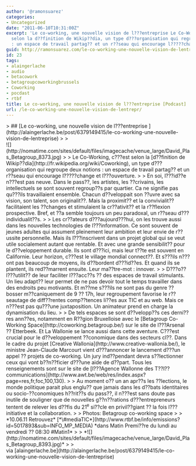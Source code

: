 ```yaml
---
author: '@ramonsuarez'
categories:
- Uncategorized
date: "2011-06-10T10:31:00Z"
excerpt: 'Le co-working, une nouvelle vision de l???entreprise Le Co-Working, c???est
  selon la d??finition de Wikip??dia, un type d???organisation qui regroupe deux notions
  : un espace de travail partag?? et un r??seau qui encourage l?????change et l???ouve...'
guid: http://ramonsuarez.com/le-co-working-une-nouvelle-vision-de-lentrepr
id: 23
tags:
- alaingerlache
- audio
- betacowork
- betagroupcoworkingbrussels
- Coworking
- pocdast
- rtbf
title: Le co-working, une nouvelle vision de l???entreprise [Podcast]
url: /le-co-working-une-nouvelle-vision-de-lentrepr/
---
```


<div class="posterous_bookmarklet_entry">> ## [Le co-working, une nouvelle vision de l???entreprise ](http://alaingerlache.be/post/6379149415/le-co-working-une-nouvelle-vision-de-lentreprise)
> 
> <div class="textpostbody">![](http://nomatime.com/sites/default/files/imagecache/venue_large/David_Plas_Betagroup_8373.jpg)
> 
> Le Co-Working, c???est selon la [d??finition de Wikip??dia](http://fr.wikipedia.org/wiki/Coworking), un type d???organisation qui regroupe deux notions : un espace de travail partag?? et un r??seau qui encourage l?????change et l???ouverture.
> 
> En soi, l???id??e n???est pas neuve. Dans le pass??, les artistes, les ??crivains, les intellectuels se sont souvent regroup??s par quartier. Ca ne signifie pas qu???ils travaillaient ensemble. Chacun d??veloppait son ??uvre avec sa vision, son talent, son originalit??. Mais la proximit?? et la convivialit?? facilitaient les ??changes et stimulaient la cr??ativit?? et la r??flexion prospective. Bref, et ??a semble toujours un peu paradoxal, un r??seau d???individualit??s.
> 
> Les cr??ateurs d???aujourd???hui, on les trouve aussi dans les nouvelles technologies de l???information. Ce sont souvent de jeunes adultes qui assument pleinement leur ambition et leur envie de r??ussite personnelle. Mais ils l???inscrivent dans un projet global qui se veut utile socialement autant que rentable. Et avec une grande sensibilit?? pour le d??veloppement durable. Ils sont d???ici, mais leur t??te est souvent en Californie. Leur horizon, c???est le village mondial connect??. Et s???ils n???ont pas beaucoup de moyens, ils d??bordent d???id??es. Et quand ils se plantent, ils red??marrent ensuite. Leur ma??tre-mot : innover.
> 
> D???o?? l???utilit?? de leur faciliter l???acc??s ?? des espaces de travail stimulants. Un lieu adapt?? leur permet de ne pas devoir tout le temps travailler dans des endroits peu motivants. Et m??me s???ils ne sont pas du genre ?? bosser m??caniquement de 9 ?? 17h, leur regroupement favorise le r??seautage de diff??rentes comp??tences li??es aux TIC et au web. Mais ce n???est pas qu???une juxtaposition. Un animateur prend en charge la dynamisation du lieu.
> 
> De tels espaces se sont d??velopp??s ces derni??res ann??es, notamment en R??gion Bruxelloise avec le [Betagroup Co-Working Space](http://coworking.betagroup.be/) sur le site de l???Arsenal ?? Etterbeek. Et La Wallonie se lance aussi dans cette aventure. C???est crucial pour le d??veloppement ??conomique dans des secteurs cl??. Dans le cadre du projet [Creative Wallonia](http://www.creative-wallonia.be/), le ministre Jean-Claude Marcourt vient d???annoncer le lancement d???un appel ?? projets de co-working. Un jury ind??pendant devra s??lectionner ceux qui vont b??n??ficier d???une aide de d??part. Tous les renseignements sont sur le site de [l???Agence Wallonne des T??l??communications](http://www.awt.be/web/res/index.aspx?page=res,fr,foc,100,130).
> 
> Au moment o?? un an apr??s les ??lections, le monde politique parait plus englu?? que jamais dans les d??bats identitaires ou socio-??conomiques h??rit??s du pass??, il n???est sans doute pas inutile de souligner que de nouvelles g??n??rations d???entrepreneurs tentent de relever les d??fis du 21<sup>e</sup> si??cle en privil??giant ?? la fois l???initiative et la collaboration.
> 
> Photos: Betagroup co-working space
> 
> *10.06.11 Retrouvez* [*\#mediaTIC*](http://www.rtbf.be/info/emissions?id=5017893&sub=INFO_MP_MEDIA) *dans Matin Premi??re du lundi au vendredi ?? 08:30 #Matin1*
> 
> *![](http://nomatime.com/sites/default/files/imagecache/venue_large/David_Plas_Betagroup_8393.jpg)*
> 
> </div>

<div class="posterous_quote_citation">via [alaingerlache.be](http://alaingerlache.be/post/6379149415/le-co-working-une-nouvelle-vision-de-lentreprise)</div><div></div></div>